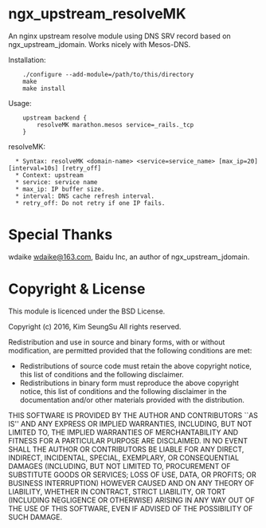 # ngx_upstream_resolveMK

An nginx upstream resolve module using DNS SRV record based on ngx_upstream_jdomain.
Works nicely with Mesos-DNS.

Installation:

```
	./configure --add-module=/path/to/this/directory
	make
	make install
```

Usage:

```
	upstream backend {
		resolveMK marathon.mesos service=_rails._tcp
	}
```

resolveMK:

```
  * Syntax: resolveMK <domain-name> <service=service_name> [max_ip=20] [interval=10s] [retry_off]
  * Context: upstream
  * service: service name
  * max_ip: IP buffer size.
  * interval: DNS cache refresh interval.
  * retry_off: Do not retry if one IP fails.
```

# Special Thanks

wdaike <wdaike@163.com>, Baidu Inc, an author of ngx_upstream_jdomain.

# Copyright & License

This module is licenced under the BSD License.

Copyright (c) 2016, Kim SeungSu
All rights reserved.

Redistribution and use in source and binary forms, with or without
modification, are permitted provided that the following conditions are met:

 * Redistributions of source code must retain the above copyright notice,
   this list of conditions and the following disclaimer.
 * Redistributions in binary form must reproduce the above copyright
   notice, this list of conditions and the following disclaimer in the
   documentation and/or other materials provided with the distribution.

THIS SOFTWARE IS PROVIDED BY THE AUTHOR AND CONTRIBUTORS ``AS IS'' AND ANY
EXPRESS OR IMPLIED WARRANTIES, INCLUDING, BUT NOT LIMITED TO, THE IMPLIED
WARRANTIES OF MERCHANTABILITY AND FITNESS FOR A PARTICULAR PURPOSE ARE
DISCLAIMED. IN NO EVENT SHALL THE AUTHOR OR CONTRIBUTORS BE LIABLE FOR ANY
DIRECT, INDIRECT, INCIDENTAL, SPECIAL, EXEMPLARY, OR CONSEQUENTIAL DAMAGES
(INCLUDING, BUT NOT LIMITED TO, PROCUREMENT OF SUBSTITUTE GOODS OR
SERVICES; LOSS OF USE, DATA, OR PROFITS; OR BUSINESS INTERRUPTION) HOWEVER
CAUSED AND ON ANY THEORY OF LIABILITY, WHETHER IN CONTRACT, STRICT
LIABILITY, OR TORT (INCLUDING NEGLIGENCE OR OTHERWISE) ARISING IN ANY WAY
OUT OF THE USE OF THIS SOFTWARE, EVEN IF ADVISED OF THE POSSIBILITY OF SUCH
DAMAGE.
